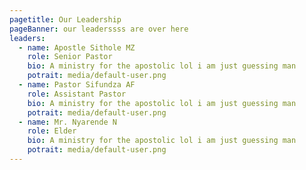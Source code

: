 ```yaml
---
pagetitle: Our Leadership
pageBanner: our leaderssss are over here
leaders:
  - name: Apostle Sithole MZ
    role: Senior Pastor
    bio: A ministry for the apostolic lol i am just guessing man
    potrait: media/default-user.png
  - name: Pastor Sifundza AF
    role: Assistant Pastor
    bio: A ministry for the apostolic lol i am just guessing man
    potrait: media/default-user.png
  - name: Mr. Nyarende N
    role: Elder
    bio: A ministry for the apostolic lol i am just guessing man
    potrait: media/default-user.png
---
```

